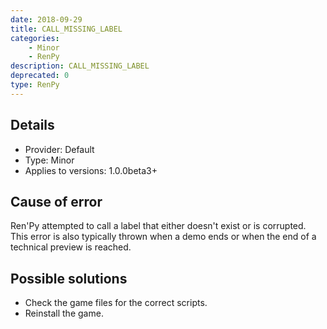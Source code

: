 ```yaml
---
date: 2018-09-29
title: CALL_MISSING_LABEL
categories:
    - Minor
    - RenPy
description: CALL_MISSING_LABEL
deprecated: 0
type: RenPy
---
```

## Details
- Provider: Default
- Type: Minor
- Applies to versions: 1.0.0beta3+

## Cause of error
Ren'Py attempted to call a label that either doesn't exist or is corrupted. This error is also typically thrown when a demo ends or when the end of a technical preview is reached.

## Possible solutions
- Check the game files for the correct scripts.
- Reinstall the game.